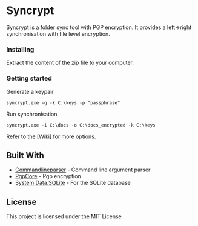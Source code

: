 # Syncrypt

Syncrypt is a folder sync tool with PGP encryption. It provides a left->right synchronisation with file level encryption.

### Installing

Extract the content of the zip file to your computer.

### Getting started

Generate a keypair
```
syncrypt.exe -g -k C:\keys -p "passphrase"
```

Run synchronisation
```
syncrypt.exe -i C:\docs -o C:\docs_encrypted -k C:\keys
```

Refer to the [Wiki] for more options.

## Built With

* [Commandlineparser](https://github.com/commandlineparser/commandline) - Command line argument parser
* [PgpCore](https://github.com/mattosaurus/PgpCore) - Pgp encryption
* [System.Data.SQLite](https://system.data.sqlite.org/index.html/doc/trunk/www/downloads.wiki) - For the SQLite database

## License

This project is licensed under the MIT License

